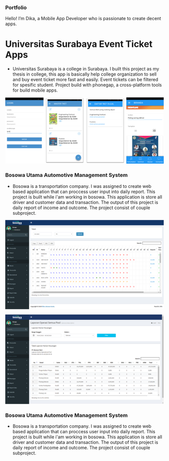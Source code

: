 ### Portfolio
Hello! I’m Dika, a Mobile App Developer who is passionate
to create decent apps.


# Universitas Surabaya Event Ticket Apps
* Universitas Surabaya is a college in Surabaya. I built this project as my thesis in college, this app is basically help college organization to sell and buy event ticket more fast and easily. Event tickets can be filtered for spesific student. Project build with phonegap, a cross-platform tools for build mobile apps.

![](/images/UbayaTiketApps.png)

### Bosowa Utama Automotive Management System
* Bosowa is a transportation company. I was assigned to create web based application that can proccess user input into daily report. This project is built while i'am working in bosowa. This application is store all driver and customer data and transaction. The output of this project is daily report of income and outcome. The project consist of couple subproject.

![](/images/BosowaApps1.png)

![](/images/BosowaApps2.png)

### Bosowa Utama Automotive Management System
* Bosowa is a transportation company. I was assigned to create web based application that can proccess user input into daily report. This project is built while i'am working in bosowa. This application is store all driver and customer data and transaction. The output of this project is daily report of income and outcome. The project consist of couple subproject.
